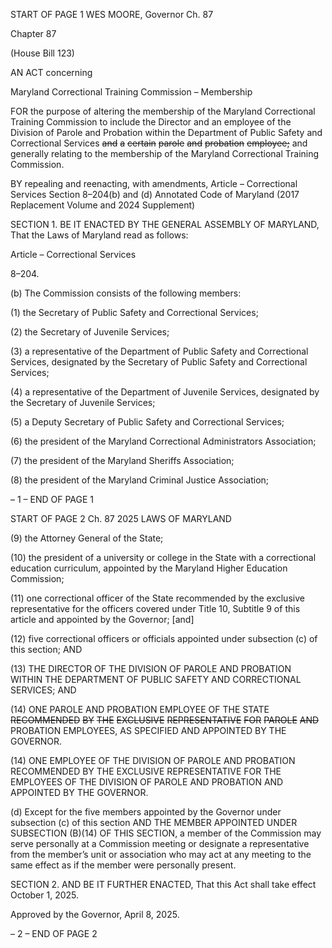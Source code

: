 START OF PAGE 1
WES MOORE, Governor Ch. 87

Chapter 87

(House Bill 123)

AN ACT concerning

Maryland Correctional Training Commission – Membership

FOR the purpose of altering the membership of the Maryland Correctional Training
Commission to include the Director and an employee of the Division of Parole and
Probation within the Department of Public Safety and Correctional Services ~~and~~ ~~a~~
~~certain~~ ~~parole~~ ~~and~~ ~~probation~~ ~~employee;~~ and generally relating to the membership of
the Maryland Correctional Training Commission.

BY repealing and reenacting, with amendments,
Article – Correctional Services
Section 8–204(b) and (d)
Annotated Code of Maryland
(2017 Replacement Volume and 2024 Supplement)

SECTION 1. BE IT ENACTED BY THE GENERAL ASSEMBLY OF MARYLAND,
That the Laws of Maryland read as follows:

Article – Correctional Services

8–204.

(b) The Commission consists of the following members:

(1) the Secretary of Public Safety and Correctional Services;

(2) the Secretary of Juvenile Services;

(3) a representative of the Department of Public Safety and Correctional
Services, designated by the Secretary of Public Safety and Correctional Services;

(4) a representative of the Department of Juvenile Services, designated by
the Secretary of Juvenile Services;

(5) a Deputy Secretary of Public Safety and Correctional Services;

(6) the president of the Maryland Correctional Administrators Association;

(7) the president of the Maryland Sheriffs Association;

(8) the president of the Maryland Criminal Justice Association;

– 1 –
END OF PAGE 1

START OF PAGE 2
Ch. 87 2025 LAWS OF MARYLAND

(9) the Attorney General of the State;

(10) the president of a university or college in the State with a correctional
education curriculum, appointed by the Maryland Higher Education Commission;

(11) one correctional officer of the State recommended by the exclusive
representative for the officers covered under Title 10, Subtitle 9 of this article and
appointed by the Governor; [and]

(12) five correctional officers or officials appointed under subsection (c) of
this section; AND

(13) THE DIRECTOR OF THE DIVISION OF PAROLE AND PROBATION
WITHIN THE DEPARTMENT OF PUBLIC SAFETY AND CORRECTIONAL SERVICES; AND

(14) ONE PAROLE AND PROBATION EMPLOYEE OF THE STATE
~~RECOMMENDED~~ ~~BY~~ ~~THE~~ ~~EXCLUSIVE~~ ~~REPRESENTATIVE~~ ~~FOR~~ ~~PAROLE~~ ~~AND~~
PROBATION EMPLOYEES, AS SPECIFIED AND APPOINTED BY THE GOVERNOR.

(14) ONE EMPLOYEE OF THE DIVISION OF PAROLE AND PROBATION
RECOMMENDED BY THE EXCLUSIVE REPRESENTATIVE FOR THE EMPLOYEES OF THE
DIVISION OF PAROLE AND PROBATION AND APPOINTED BY THE GOVERNOR.

(d) Except for the five members appointed by the Governor under subsection (c) of
this section AND THE MEMBER APPOINTED UNDER SUBSECTION (B)(14) OF THIS
SECTION, a member of the Commission may serve personally at a Commission meeting or
designate a representative from the member’s unit or association who may act at any meeting
to the same effect as if the member were personally present.

SECTION 2. AND BE IT FURTHER ENACTED, That this Act shall take effect
October 1, 2025.

Approved by the Governor, April 8, 2025.

– 2 –
END OF PAGE 2